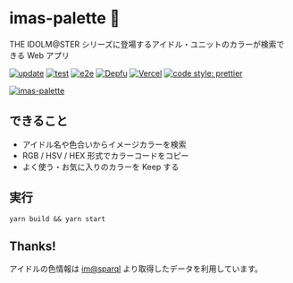 # imas-palette 🎨

THE IDOLM@STER シリーズに登場するアイドル・ユニットのカラーが検索できる Web アプリ

[![update](https://github.com/arrow2nd/imas-palette/actions/workflows/update.yaml/badge.svg)](https://github.com/arrow2nd/imas-palette/actions/workflows/update.yaml)
[![test](https://github.com/arrow2nd/imas-palette/actions/workflows/test.yaml/badge.svg)](https://github.com/arrow2nd/imas-palette/actions/workflows/test.yaml)
[![e2e](https://github.com/arrow2nd/imas-palette/actions/workflows/e2e.yaml/badge.svg)](https://github.com/arrow2nd/imas-palette/actions/workflows/e2e.yaml)
[![Depfu](https://badges.depfu.com/badges/da0f441a6bc66ea1257f998872751436/overview.svg)](https://depfu.com/github/arrow2nd/imas-palette?project_id=34197)
[![Vercel](https://therealsujitk-vercel-badge.vercel.app/?app=imas-palette)](https://imas-palette.vercel.app)
[![code style: prettier](https://img.shields.io/badge/code_style-prettier-ff69b4.svg?style=flat)](https://github.com/prettier/prettier)

[![imas-palette](https://user-images.githubusercontent.com/44780846/133921477-54eb4e39-f04f-484a-b96b-d215624fd52e.gif)](https://imas-palette.vercel.app/)

## できること

- アイドル名や色合いからイメージカラーを検索
- RGB / HSV / HEX 形式でカラーコードをコピー
- よく使う・お気に入りのカラーを Keep する

## 実行

```
yarn build && yarn start
```

## Thanks!

アイドルの色情報は [im@sparql](https://sparql.crssnky.xyz/imas/) より取得したデータを利用しています。
